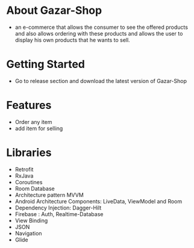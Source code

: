 
# About Gazar-Shop
- an e-commerce that allows the consumer to see the offered products and also allows ordering with these products 
and allows the user to display his own products that he wants to sell.
# Getting Started
- Go to release section and download the latest version of Gazar-Shop
# Features
- Order any item 
- add item for selling
# Libraries
- Retrofit
- RxJava
- Coroutines
- Room Database
- Architecture pattern MVVM
- Android Architecture Components: LiveData, ViewModel and Room
- Dependency Injection: Dagger-Hilt
- Firebase : Auth, Realtime-Database
- View Binding
- JSON
- Navigation
- Glide


